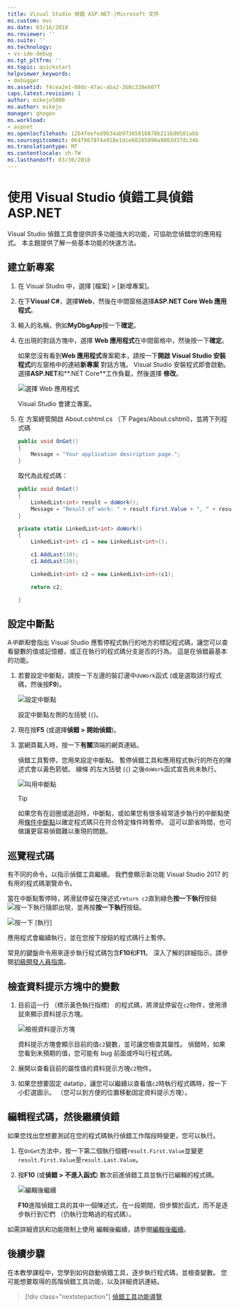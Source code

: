 ```yaml
---
title: Visual Studio 偵錯 ASP.NET-|Microsoft 文件
ms.custom: mvc
ms.date: 03/16/2018
ms.reviewer: ''
ms.suite: ''
ms.technology:
- vs-ide-debug
ms.tgt_pltfrm: ''
ms.topic: quickstart
helpviewer_keywords:
- debugger
ms.assetid: f4cea2e1-08dc-47ac-aba2-3b8c338e607f
caps.latest.revision: 1
author: mikejo5000
ms.author: mikejo
manager: ghogen
ms.workload:
- aspnet
ms.openlocfilehash: 12b4feefed9b34ab97365818878b2116d0501abb
ms.sourcegitcommit: 064f8678f4a918e1dce60285090a9803d37dc34b
ms.translationtype: MT
ms.contentlocale: zh-TW
ms.lasthandoff: 03/30/2018
---
```

# <a name="debug-aspnet-with-the-visual-studio-debugger"></a>使用 Visual Studio 偵錯工具偵錯 ASP.NET

Visual Studio 偵錯工具會提供許多功能強大的功能，可協助您偵錯您的應用程式。 本主題提供了解一些基本功能的快速方法。

## <a name="create-a-new-project"></a>建立新專案 

1. 在 Visual Studio 中，選擇 [檔案] > [新增專案]。

1. 在下**Visual C#**，選擇**Web**，然後在中間窗格選擇**ASP.NET Core Web 應用程式**。

1. 輸入的名稱，例如**MyDbgApp**按一下**確定**。

1. 在出現的對話方塊中，選擇  **Web 應用程式**在中間窗格中，然後按一下**確定**。

     如果您沒有看到**Web 應用程式**專案範本，請按一下**開啟 Visual Studio 安裝程式**的左窗格中的連結**新專案** 對話方塊。 Visual Studio 安裝程式即會啟動。 選擇**ASP.NET**和**.NET Core**工作負載，然後選擇 **修改**。

    ![選擇 Web 應用程式](../debugger/media/dbg-qs-aspnet-choose-web-app.png)

    Visual Studio 會建立專案。

1. 在 方案總管開啟 About.cshtml.cs （下 Pages/About.cshtml)，並將下列程式碼

    ```c#
    public void OnGet()
    {
        Message = "Your application description page.";
    }
    ```

    取代為此程式碼：

    ```c#
    public void OnGet()
    {
        LinkedList<int> result = doWork();
        Message = "Result of work: " + result.First.Value + ", " + result.First.Value;
    }

    private static LinkedList<int> doWork()
    {
        LinkedList<int> c1 = new LinkedList<int>();

        c1.AddLast(10);
        c1.AddLast(20);

        LinkedList<int> c2 = new LinkedList<int>(c1);

        return c2;

    }
    ```

## <a name="set-a-breakpoint"></a>設定中斷點

A*中斷點*會指出 Visual Studio 應暫停程式執行的地方的標記程式碼，讓您可以查看變數的值或記憶體，或正在執行的程式碼分支是否的行為。 這是在偵錯最基本的功能。

1. 若要設定中斷點，請按一下左邊的裝訂邊中`doWork`函式 (或是選取該行程式碼，然後按**F9**)。

    ![設定中斷點](../debugger/media/dbg-qs-set-breakpoint-aspnet.png)

    設定中斷點左側的左括號 (`{`)。

1. 現在按**F5** (或選擇**偵錯 > 開始偵錯**)。

1. 當網頁載入時，按一下**有關**頂端的網頁連結。

    偵錯工具暫停，您用來設定中斷點。 暫停偵錯工具和應用程式執行的所在的陳述式會以黃色箭號。 線條 的左大括號 (`{`) 之後`doWork`函式宣告尚未執行。

    ![叫用中斷點](../debugger/media/dbg-qs-hit-breakpoint-aspnet.png)

    > [!TIP]
    > 如果您有在迴圈或遞迴時，中斷點，或如果您有很多經常逐步執行的中斷點使用[條件中斷點](../debugger/using-breakpoints.md#BKMK_Specify_a_breakpoint_condition_using_a_code_expression)以確定程式碼只在符合特定條件時暫停。 這可以節省時間，也可做讓更容易偵錯難以重現的問題。

## <a name="navigate-code"></a>巡覽程式碼

有不同的命令，以指示偵錯工具繼續。 我們會顯示新功能 Visual Studio 2017 的有用的程式碼瀏覽命令。

當在中斷點暫停時，將滑鼠停留在陳述式`return c2`直到綠色**按一下執行**按鈕![按一下執行](../debugger/media/dbg-tour-run-to-click.png)隨即出現，並再按**按一下執行**按鈕。

![按一下 [執行]](../debugger/media/dbg-qs-run-to-click-aspnet.png)

應用程式會繼續執行，並在您按下按鈕的程式碼行上暫停。

常見的鍵盤命令用來逐步執行程式碼包含**F10**和**F11**。 深入了解的詳細指示，請參閱[初級開發人員指南](../debugger/getting-started-with-the-debugger.md)。

## <a name="inspect-variables-in-a-datatip"></a>檢查資料提示方塊中的變數

1. 目前這一行 （標示黃色執行指標） 的程式碼，將滑鼠停留在`c2`物件，使用滑鼠來顯示資料提示方塊。

    ![檢視資料提示方塊](../debugger/media/dbg-qs-data-tip-aspnet.png)

    資料提示方塊會顯示目前的值`c2`變數，並可讓您檢查其屬性。 偵錯時，如果您看到未預期的值，您可能有 bug 前面或呼叫行程式碼。 

2. 展開以查看目前的屬性值的資料提示方塊`c2`物件。

3. 如果您想要固定 datatip，讓您可以繼續以查看值`c2`時執行程式碼時，按一下 小釘選圖示。 （您可以到方便的位置移動固定資料提示方塊）。

## <a name="edit-code-and-continue-debugging"></a>編輯程式碼，然後繼續偵錯

如果您找出您想要測試在您的程式碼執行偵錯工作階段時變更，您可以執行。

1. 在`OnGet`方法中，按一下第二個執行個體`result.First.Value`並變更`result.First.Value`至`result.Last.Value`。

1. 按**F10** (或**偵錯 > 不進入函式**) 數次前進偵錯工具並執行已編輯的程式碼。

    ![編輯後繼續](../debugger/media/dbg-qs-edit-and-continue-aspnet.png "編輯後繼續")

    **F10**進階偵錯工具的其中一個陳述式，在一段期間，但步驟於函式，而不是逐步執行到它們 （仍執行您略過的程式碼）。

如需詳細資訊和功能限制上使用 編輯後繼續，請參閱[編輯後繼續](../debugger/edit-and-continue.md)。

## <a name="next-steps"></a>後續步驟

在本教學課程中，您學到如何啟動偵錯工具，逐步執行程式碼，並檢查變數。 您可能想要取得的高階偵錯工具功能，以及詳細資訊連結。

> [!div class="nextstepaction"]
> [偵錯工具功能導覽](../debugger/debugger-feature-tour.md)
